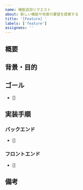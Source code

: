 ```yaml
---
name: 機能追加リクエスト
about: 新しい機能や改善の要望を提案する
title: '[Feature] '
labels: ['feature']
assignees: ''
---
```


## 概要

## 背景・目的

## ゴール

- []

## 実装手順

### バックエンド

- []

### フロントエンド

- []

## 備考
